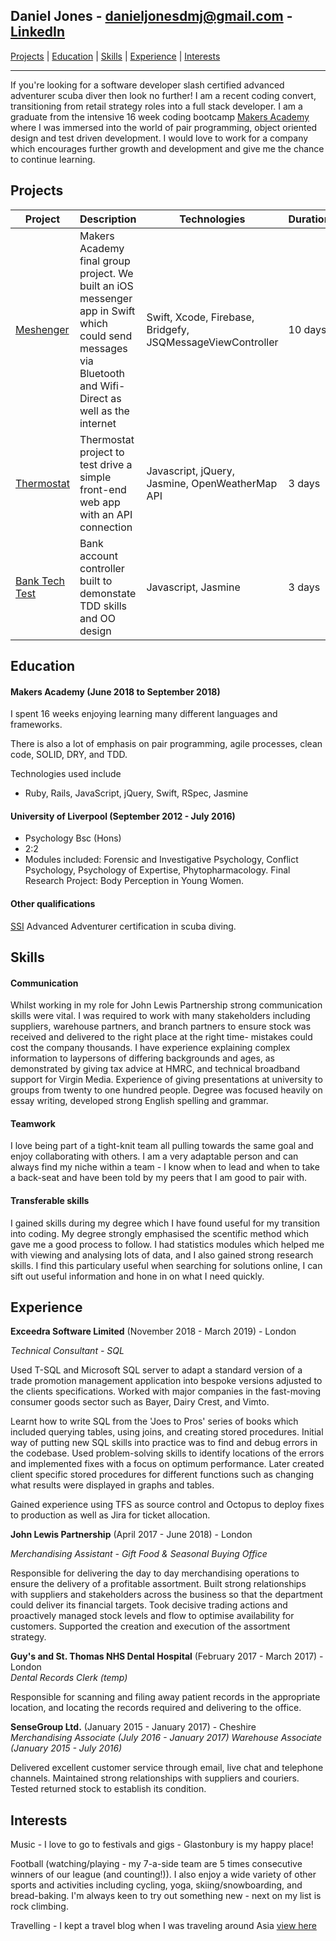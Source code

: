 ## Daniel Jones - danieljonesdmj@gmail.com - [LinkedIn](https://www.linkedin.com/in/danieljonesdmj)

[Projects](#projects) | [Education](#education) | [Skills](#skills) | [Experience](#experience) | [Interests](#interests)

---
If you're looking for a software developer slash certified advanced adventurer scuba diver then look no further! I am a recent coding convert, transitioning from retail strategy roles into a full stack developer. I am a graduate from the intensive 16 week coding bootcamp [Makers Academy](https://Makers.tech) where I was immersed into the world of pair programming, object oriented design and test driven development. I would love to work for a company which encourages further growth and development and give me the chance to continue learning.
## Projects
| Project | Description | Technologies | Duration |
|---|---|---|---|
| [Meshenger](https://github.com/danieljonesdmj/messenger-app) | Makers Academy final group project. We built an iOS messenger app in Swift which could send messages via Bluetooth and Wifi-Direct as well as the internet | Swift, Xcode, Firebase, Bridgefy, JSQMessageViewController | 10 days | 
| [Thermostat](https://github.com/danieljonesdmj/thermostat) |Thermostat project to test drive a simple front-end web app with an API connection| Javascript, jQuery, Jasmine, OpenWeatherMap API | 3 days |
| [Bank Tech Test](https://github.com/danieljonesdmj/bank-tech-test) | Bank account controller built to demonstate TDD skills and OO design | Javascript, Jasmine | 3 days |
## Education

#### Makers Academy (June 2018 to September 2018)

I spent 16 weeks enjoying learning many different languages and frameworks. 

There is also a lot of emphasis on pair programming, agile processes, clean code, SOLID, DRY, and TDD.

Technologies used include 
- Ruby, Rails, JavaScript, jQuery, Swift, RSpec, Jasmine

#### University of Liverpool (September 2012 - July 2016)

- Psychology Bsc (Hons)
- 2:2
- Modules included: Forensic and Investigative Psychology, Conflict Psychology, Psychology of Expertise, Phytopharmacology.
Final Research Project: Body Perception in Young Women.

#### Other qualifications

[SSI](https://www.divessi.com/info/en/advanced-adventurer-180.html) Advanced Adventurer certification in scuba diving.

## Skills

#### Communication
Whilst working in my role for John Lewis Partnership strong communication skills were vital. I was required to work with many stakeholders including suppliers, warehouse partners, and branch partners to ensure stock was received and delivered to the right place at the right time- mistakes could cost the company thousands.
I have experience explaining complex information to laypersons of differing backgrounds and ages, as demonstrated by giving tax advice at HMRC, and technical broadband support for Virgin Media.
Experience of giving presentations at university to groups from twenty to one hundred people.
Degree was focused heavily on essay writing, developed strong English spelling and grammar.

#### Teamwork

I love being part of a tight-knit team all pulling towards the same goal and enjoy collaborating with others. I am a very adaptable person and can always find my niche within a team - I know when to lead and when to take a back-seat and have been told by my peers that I am good to pair with.

#### Transferable skills

I gained skills during my degree which I have found useful for my transition into coding. My degree strongly emphasised the scentific method which gave me a good process to follow. I had statistics modules which helped me with viewing and analysing lots of data, and I also gained strong research skills. I find this particulary useful when searching for solutions online, I can sift out useful information and hone in on what I need quickly.

## Experience

**Exceedra Software Limited** (November 2018 - March 2019) - London

*Technical Consultant - SQL*

Used T-SQL and Microsoft SQL server to adapt a standard version of a trade promotion management application into bespoke versions adjusted to the clients specifications. Worked with major companies in the fast-moving consumer goods sector such as Bayer, Dairy Crest, and Vimto.

Learnt how to write SQL from the 'Joes to Pros' series of books which included querying tables, using joins, and creating stored procedures. Initial way of putting new SQL skills into practice was to find and debug errors in the codebase. Used problem-solving skills to identify locations of the errors and implemented fixes with a focus on optimum performance. Later created client specific stored procedures for different functions such as changing what results were displayed in graphs and tables.

Gained experience using TFS as source control and Octopus to deploy fixes to production as well as Jira for ticket allocation.

**John Lewis Partnership** (April 2017 - June 2018) - London

*Merchandising Assistant - Gift Food & Seasonal Buying Office* 

Responsible for delivering the day to day merchandising operations to ensure the delivery of a profitable assortment. Built strong relationships with suppliers and stakeholders across the business so that the department could deliver its financial targets. Took decisive trading actions and proactively managed stock levels and flow to optimise availability for customers. Supported the creation and execution of the assortment strategy.

**Guy's and St. Thomas NHS Dental Hospital** (February 2017 - March 2017) - London  
*Dental Records Clerk (temp)*

Responsible for scanning and filing away patient records in the appropriate location, and locating the records required and delivering to the office.

**SenseGroup Ltd.** (January 2015 - January 2017) - Cheshire   
*Merchandising Associate (July 2016 - January 2017)*
*Warehouse Associate (January 2015 - July 2016)*

Delivered excellent customer service through email, live chat and telephone channels. Maintained strong relationships with suppliers and couriers. Tested returned stock to establish its condition.

## Interests
Music - I love to go to festivals and gigs - Glastonbury is my happy place!

Football (watching/playing - my 7-a-side team are 5 times consecutive winners of our league (and counting!)). I also enjoy a wide variety of other sports and activities including cycling, yoga, skiing/snowboarding, and bread-baking. I'm always keen to try out something new - next on my list is rock climbing.

Travelling - I kept a travel blog when I was traveling around Asia [view here](http://chocolatebananapancake.tumblr.com)

